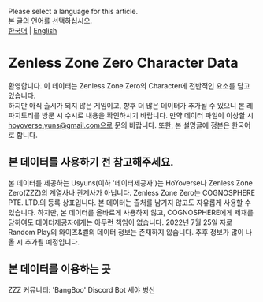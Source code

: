 Please select a language for this article.<br>
본 글의 언어를 선택하십시오.<br>
[한국어](#) | [English](#)

# Zenless Zone Zero Character Data
환영합니다. 이 데이터는 Zenless Zone Zero의 Character에 전반적인 요소를 담고 있습니다.<br>하지만 아직 출시가 되지 않은 게임이고, 향후 더 많은 데이터가 추가될 수 있으니 본 레파지토리를 방문 시 수시로 내용을 확인하시기 바랍니다. 만약 데이터 파일이 이상할 시 hoyoverse.yuns@gmail.com으로 문의 바랍니다. 또한, 본 설명글에 정본은 한국어로 합니다.

## 본 데이터를 사용하기 전 참고해주세요.
본 데이터를 제공하는 Usyuns(이하 '데이터제공자')는 HoYoverse나 Zenless Zone Zero(ZZZ)의 계열사나 관계사가 아닙니다. Zenless Zone Zero는 COGNOSPHERE PTE. LTD.의 등록 상표입니다. 본 데이터는 출처를 남기지 않고도 자유롭게 사용할 수 있습니다. 하지만, 본 데이터를 올바르게 사용하지 않고, COGNOSPHERE에게 제재를 당하여도 데이터제공자에게는 아무런 책임이 없습니다. 2022년 7월 25일 자로 Random Play의 와이즈&벨의 데이터 정보는 존재하지 않습니다. 추후 정보가 많이 나올 시 추가될 예정입니다.

## 본 데이터를 이용하는 곳
ZZZ 커뮤니티: 'BangBoo' Discord Bot
세야 병신
